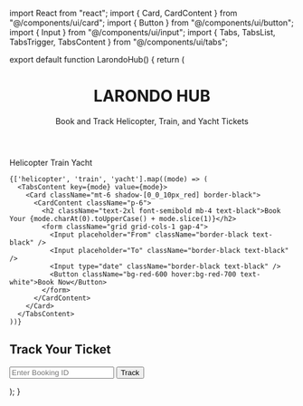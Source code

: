 import React from "react"; import { Card, CardContent } from "@/components/ui/card"; import { Button } from "@/components/ui/button"; import { Input } from "@/components/ui/input"; import { Tabs, TabsList, TabsTrigger, TabsContent } from "@/components/ui/tabs";

export default function LarondoHub() { return ( <div className="min-h-screen bg-white text-black p-8"> <header className="text-center mb-12"> <h1 className="text-4xl font-bold text-black shadow-[0_0_10px_red]">LARONDO HUB</h1> <p className="text-red-600 mt-2">Book and Track Helicopter, Train, and Yacht Tickets</p> </header>

<Tabs defaultValue="helicopter" className="max-w-3xl mx-auto">
    <TabsList className="grid grid-cols-3 gap-2 bg-black text-white shadow-[0_0_10px_red]">
      <TabsTrigger value="helicopter">Helicopter</TabsTrigger>
      <TabsTrigger value="train">Train</TabsTrigger>
      <TabsTrigger value="yacht">Yacht</TabsTrigger>
    </TabsList>

    {['helicopter', 'train', 'yacht'].map((mode) => (
      <TabsContent key={mode} value={mode}>
        <Card className="mt-6 shadow-[0_0_10px_red] border-black">
          <CardContent className="p-6">
            <h2 className="text-2xl font-semibold mb-4 text-black">Book Your {mode.charAt(0).toUpperCase() + mode.slice(1)}</h2>
            <form className="grid grid-cols-1 gap-4">
              <Input placeholder="From" className="border-black text-black" />
              <Input placeholder="To" className="border-black text-black" />
              <Input type="date" className="border-black text-black" />
              <Button className="bg-red-600 hover:bg-red-700 text-white">Book Now</Button>
            </form>
          </CardContent>
        </Card>
      </TabsContent>
    ))}
  </Tabs>

  <section className="mt-12 max-w-3xl mx-auto">
    <Card className="shadow-[0_0_10px_red] border-black">
      <CardContent className="p-6">
        <h2 className="text-2xl font-semibold mb-4 text-black">Track Your Ticket</h2>
        <form className="grid grid-cols-1 gap-4">
          <Input placeholder="Enter Booking ID" className="border-black text-black" />
          <Button className="bg-red-600 hover:bg-red-700 text-white">Track</Button>
        </form>
      </CardContent>
    </Card>
  </section>
</div>

); }

